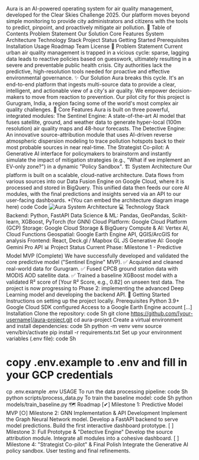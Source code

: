 Aura is an AI-powered operating system for air quality management, developed for the Clear Skies Challenge 2025. Our platform moves beyond simple monitoring to provide city administrators and citizens with the tools to predict, pinpoint, and proactively mitigate air pollution.
📖 Table of Contents
Problem Statement
Our Solution
Core Features
System Architecture
Technology Stack
Project Status
Getting Started
Prerequisites
Installation
Usage
Roadmap
Team
License
🎯 Problem Statement
Current urban air quality management is trapped in a vicious cycle: sparse, lagging data leads to reactive policies based on guesswork, ultimately resulting in a severe and preventable public health crisis. City authorities lack the predictive, high-resolution tools needed for proactive and effective environmental governance.
✨ Our Solution
Aura breaks this cycle. It's an end-to-end platform that ingests multi-source data to provide a clear, intelligent, and actionable view of a city's air quality. We empower decision-makers to move from reaction to prevention.
Our pilot city for this project is Gurugram, India, a region facing some of the world's most complex air quality challenges.
🚀 Core Features
Aura is built on three powerful, integrated modules:
The Sentinel Engine: A state-of-the-art AI model that fuses satellite, ground, and weather data to generate hyper-local (100m resolution) air quality maps and 48-hour forecasts.
The Detective Engine: An innovative source-attribution module that uses AI-driven reverse atmospheric dispersion modeling to trace pollution hotspots back to their most probable sources in near real-time.
The Strategist Co-pilot: A Generative AI interface for policymakers to brainstorm and instantly simulate the impact of mitigation strategies (e.g., "What if we implement an EV-only zone?") in a dynamic "Policy Sandbox".
🏗️ System Architecture
Our platform is built on a scalable, cloud-native architecture. Data flows from various sources into our Data Fusion Engine on Google Cloud, where it is processed and stored in BigQuery. This unified data then feeds our core AI modules, with the final predictions and insights served via an API to our user-facing dashboards.
*(You can embed the architecture diagram image here)
code
Code
![Aura System Architecture]([link_to_your_architecture_diagram_image_in_the_repo.png])
💻 Technology Stack
Backend: Python, FastAPI
Data Science & ML: Pandas, GeoPandas, Scikit-learn, XGBoost, PyTorch (for GNN)
Cloud Platform: Google Cloud Platform (GCP)
Storage: Google Cloud Storage & BigQuery
Compute & AI: Vertex AI, Cloud Functions
Geospatial: Google Earth Engine API, QGIS/ArcGIS for analysis
Frontend: React, Deck.gl / Mapbox GL JS
Generative AI: Google Gemini Pro API
📊 Project Status
Current Phase: Milestone 1 - Predictive Model MVP (Complete)
We have successfully developed and validated the core predictive model ("Sentinel Engine" MVP).
✅ Acquired and cleaned real-world data for Gurugram.
✅ Fused CPCB ground station data with MODIS AOD satellite data.
✅ Trained a baseline XGBoost model with a validated R² score of [Your R² Score, e.g., 0.82] on unseen test data.
The project is now progressing to Phase 2: implementing the advanced Deep Learning model and developing the backend API.
🚀 Getting Started
Instructions on setting up the project locally.
Prerequisites
Python 3.9+
Google Cloud SDK configured
Access to a Google Earth Engine account
[...]
Installation
Clone the repository:
code
Sh
git clone https://github.com/[your-username]/aura-project.git
cd aura-project
Create a virtual environment and install dependencies:
code
Sh
python -m venv venv
source venv/bin/activate
pip install -r requirements.txt
Set up your environment variables (.env file):
code
Sh
# copy .env.example to .env and fill in your GCP credentials
cp .env.example .env
USAGE
To run the data processing pipeline:
code
Sh
python scripts/process_data.py
To train the baseline model:
code
Sh
python models/train_baseline.py
🗺️ Roadmap
[✔] Milestone 1: Predictive Model MVP
[○] Milestone 2: GNN Implementation & API Development
Implement the Graph Neural Network model.
Develop a FastAPI backend to serve model predictions.
Build the first interactive dashboard prototype.
[ ] Milestone 3: Full Prototype & "Detective Engine"
Develop the source attribution module.
Integrate all modules into a cohesive dashboard.
[ ] Milestone 4: "Strategist Co-pilot" & Final Polish
Integrate the Generative AI policy sandbox.
User testing and final refinements.